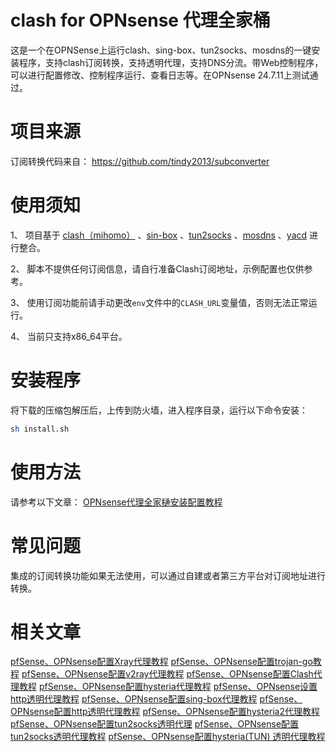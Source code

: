 # clash for OPNsense 代理全家桶
这是一个在OPNSense上运行clash、sing-box、tun2socks、mosdns的一键安装程序，支持clash订阅转换，支持透明代理，支持DNS分流。带Web控制程序，可以进行配置修改、控制程序运行、查看日志等。在OPNsense 24.7.11上测试通过。

# 项目来源
订阅转换代码来自：
https://github.com/tindy2013/subconverter

# 使用须知
1、 项目基于 [clash（mihomo）](https://github.com/MetaCubeX/mihomo/releases) 、[sin-box](https://github.com/SagerNet/sing-box) 、[tun2socks](https://github.com/xjasonlyu/tun2socks) 、[mosdns](https://github.com/IrineSistiana/mosdns) 、[yacd](https://github.com/haishanh/yacd) 进行整合。

2、 脚本不提供任何订阅信息，请自行准备Clash订阅地址，示例配置也仅供参考。

3、 使用订阅功能前请手动更改`env`文件中的`CLASH_URL`变量值，否则无法正常运行。

4、 当前只支持x86_64平台。

# 安装程序
将下载的压缩包解压后，上传到防火墙，进入程序目录，运行以下命令安装：

```bash
sh install.sh
```
# 使用方法
请参考以下文章：
[OPNsense代理全家樋安装配置教程](https://pfchina.org/?p=14148)

# 常见问题

集成的订阅转换功能如果无法使用，可以通过自建或者第三方平台对订阅地址进行转换。

# 相关文章

[pfSense、OPNsense配置Xray代理教程](https://pfchina.org/?p=13013)
[pfSense、OPNsense配置trojan-go教程](https://pfchina.org/?p=9885)
[pfSense、OPNsense配置v2ray代理教程](https://pfchina.org/?p=4032)
[pfSense、OPNsense配置Clash代理教程](https://pfchina.org/?p=10526)
[pfSense、OPNsense配置hysteria代理教程](https://pfchina.org/?p=9524)
[pfSense、OPNsense设置http透明代理教程](https://pfchina.org/?p=13572)
[pfSense、OPNsense配置sing-box代理教程](https://pfchina.org/?p=12933)
[pfSense、OPNsense配置http透明代理教程](https://pfchina.org/?p=13572)
[pfSense、OPNsense配置hysteria2代理教程](https://pfchina.org/?p=13065)
[pfSense、OPNsense配置tun2socks透明代理](https://pfchina.org/?p=13437)
[pfSense、OPNsense配置tun2socks透明代理教程](https://pfchina.org/?p=13437)
[pfSense、OPNsense配置hysteria(TUN) 透明代理教程](https://pfchina.org/?p=13480)
